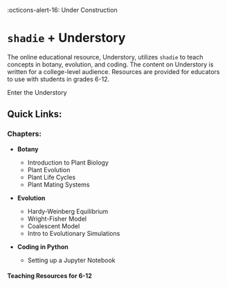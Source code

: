 :octicons-alert-16: Under Construction

# `shadie` + Understory

The online educational resource, Understory, utilizes `shadie` to teach concepts in botany, evolution, and coding. The content on Understory is written for a college-level audience. Resources are provided for educators to use with students in grades 6-12. 

Enter the Understory

## Quick Links: 

### Chapters:
- **Botany**
	- Introduction to Plant Biology
	- Plant Evolution
	- Plant Life Cycles
	- Plant Mating Systems

- **Evolution**
	- Hardy-Weinberg Equilibrium
	- Wright-Fisher Model
	- Coalescent Model
	- Intro to Evolutionary Simulations

- **Coding in Python**
	- Setting up a Jupyter Notebook

#### Teaching Resources for 6-12